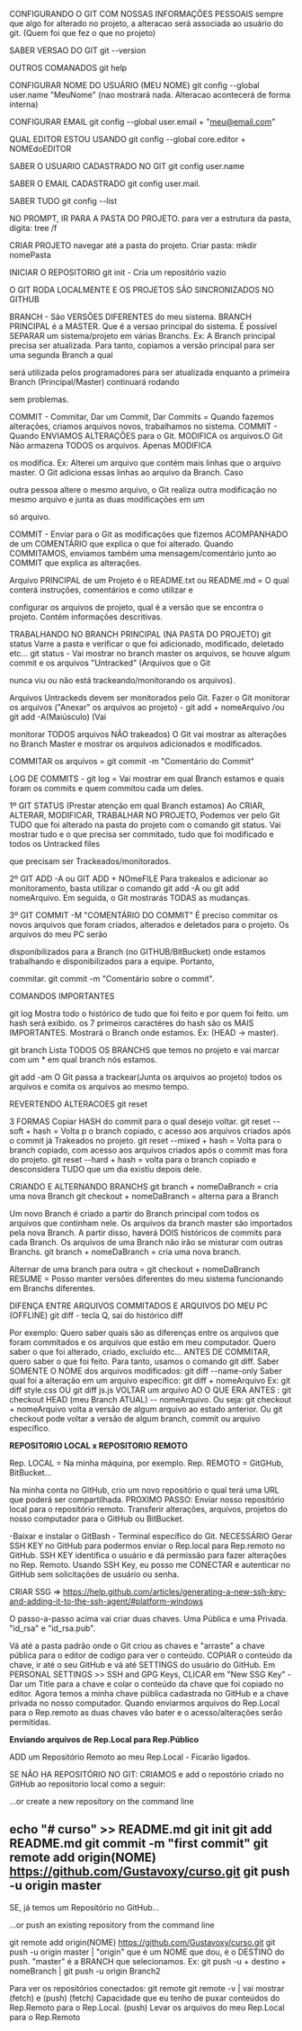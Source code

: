 CONFIGURANDO O GIT COM NOSSAS INFORMAÇÕES PESSOAIS sempre que algo for alterado no projeto, a alteracao será associada ao usuário do git. (Quem foi que fez o que no projeto)

SABER VERSAO DO GIT git --version

OUTROS COMANADOS git help

CONFIGURAR NOME DO USUÁRIO (MEU NOME) git config --global user.name "MeuNome" (nao mostrará nada. Alteracao acontecerá de forma interna)

CONFIGURAR EMAIL git config --global user.email + "meu@email.com"

QUAL EDITOR ESTOU USANDO git config --global core.editor + NOMEdoEDITOR

SABER O USUARIO CADASTRADO NO GIT git config user.name

SABER O EMAIL CADASTRADO git config user.mail.

SABER TUDO git config --list

NO PROMPT, IR PARA A PASTA DO PROJETO. para ver a estrutura da pasta, digita: tree /f

CRIAR PROJETO navegar até a pasta do projeto. Criar pasta: mkdir nomePasta

INICIAR O REPOSITORIO git init - Cria um repositório vazio

O GIT RODA LOCALMENTE E OS PROJETOS SÃO SINCRONIZADOS NO GITHUB

BRANCH - São VERSÕES DIFERENTES do meu sistema. BRANCH PRINCIPAL é a MASTER. Que é a versao principal do sistema. É possível SEPARAR um sistema/projeto em várias Branchs. Ex: A Branch principal precisa ser atualizada. Para tanto, copiamos a versão principal para ser uma segunda Branch a qual

será utilizada pelos programadores para ser atualizada enquanto a primeira Branch (Principal/Master) continuará rodando

sem problemas.

COMMIT - Commitar, Dar um Commit, Dar Commits = Quando fazemos alterações, criamos arquivos novos, trabalhamos no sistema. COMMIT - Quando ENVIAMOS ALTERAÇÕES para o Git. MODIFICA os arquivos.O Git Não armazena TODOS os arquivos. Apenas MODIFICA

os modifica. Ex: Alterei um arquivo que contém mais linhas que o arquivo master. O Git adiciona essas linhas ao arquivo da Branch. Caso

outra pessoa altere o mesmo arquivo, o Git realiza outra modificação no mesmo arquivo e junta as duas modificações em um

só arquivo.

COMMIT - Enviar para o Git as modificações que fizemos ACOMPANHADO de um COMENTÁRIO que explica o que foi alterado. Quando COMMITAMOS, enviamos também uma mensagem/comentário junto ao COMMIT que explica as alterações.

Arquivo PRINCIPAL de um Projeto é o README.txt ou README.md = O qual conterá instruções, comentários e como utilizar e

configurar os arquivos de projeto, qual é a versão que se encontra o projeto. Contém informações descritivas.

TRABALHANDO NO BRANCH PRINCIPAL (NA PASTA DO PROJETO) git status Varre a pasta e verificar o que foi adicionado, modificado, deletado etc... git status - Vai mostrar no branch master os arquivos, se houve algum commit e os arquivos "Untracked" (Arquivos que o Git

nunca viu ou não está trackeando/monitorando os arquivos).

Arquivos Untrackeds devem ser monitorados pelo Git. Fazer o Git monitorar os arquivos ("Anexar" os arquivos ao projeto) - git add + nomeArquivo /ou git add -A(Maiúsculo) (Vai

monitorar TODOS arquivos NÃO trakeados) O Git vai mostrar as alterações no Branch Master e mostrar os arquivos adicionados e modificados.

COMMITAR os arquivos = git commit -m "Comentário do Commit"

LOG DE COMMITS - git log = Vai mostrar em qual Branch estamos e quais foram os commits e quem commitou cada um deles.

1º GIT STATUS (Prestar atenção em qual Branch estamos) Ao CRIAR, ALTERAR, MODIFICAR, TRABALHAR NO PROJETO, Podemos ver pelo Git TUDO que foi alterado na pasta do projeto com o comando git status. Vai mostrar tudo e o que precisa ser commitado, tudo que foi modificado e todos os Untracked files

que precisam ser Trackeados/monitorados.

2º GIT ADD -A ou GIT ADD + NOmeFILE Para trakealos e adicionar ao monitoramento, basta utilizar o comando git add -A ou git add nomeArquivo. Em seguida, o Git mostrarás TODAS as mudanças.

3º GIT COMMIT -M "COMENTÁRIO DO COMMIT" É preciso commitar os novos arquivos que foram criados, alterados e deletados para o projeto. Os arquivos do meu PC serão

disponibilizados para a Branch (no GITHUB/BitBucket) onde estamos trabalhando e disponibilizados para a equipe. Portanto,

commitar. git commit -m "Comentário sobre o commit".

COMANDOS IMPORTANTES

git log Mostra todo o histórico de tudo que foi feito e por quem foi feito. um hash será exibido. os 7 primeiros caractéres do hash são os MAIS IMPORTANTES. Mostrará o Branch onde estamos. Ex: (HEAD -> master).

git branch Lista TODOS OS BRANCHS que temos no projeto e vai marcar com um * em qual branch nós estamos.

git add -am O Git passa a trackear(Junta os arquivos ao projeto) todos os arquivos e comita os arquivos ao mesmo tempo.

REVERTENDO ALTERACOES git reset

3 FORMAS Copiar HASH do commit para o qual desejo voltar. git reset --soft + hash = Volta p o branch copiado, c acesso aos arquivos criados após o commit já Trakeados no projeto. git reset --mixed + hash = Volta para o branch copiado, com acesso aos arquivos criados após o commit mas fora do projeto. git reset --hard + hash = volta para o branch copiado e desconsidera TUDO que um dia existiu depois dele.

CRIANDO E ALTERNANDO BRANCHS git branch + nomeDaBranch = cria uma nova Branch git checkout + nomeDaBranch = alterna para a Branch

Um novo Branch é criado a partir do Branch principal com todos os arquivos que continham nele. Os arquivos da branch master são importados pela nova Branch. A partir disso, haverá DOIS históricos de commits para cada Branch. Os arquivos de uma Branch não irão se misturar com outras Branchs. git branch + nomeDaBranch = cria uma nova branch.

Alternar de uma branch para outra = git checkout + nomeDaBranch RESUME = Posso manter versões diferentes do meu sistema funcionando em Branchs diferentes.

DIFENÇA ENTRE ARQUIVOS COMMITADOS E ARQUIVOS DO MEU PC (OFFLINE) git diff - tecla Q, sai do histórico diff

Por exemplo: Quero saber quais são as diferenças entre os arquivos que foram commitados e os arquivos que estão em meu computador. Quero saber o que foi alterado, criado, excluído etc... ANTES DE COMMITAR, quero saber o que foi feito. Para tanto, usamos o comando git diff. Saber SOMENTE O NOME dos arquivos modificados: git diff --name-only Saber qual foi a alteração em um arquivo específico: git diff + nomeArquivo Ex: git diff style.css OU git diff js.js VOLTAR um arquivo AO O QUE ERA ANTES : git checkout HEAD (meu Branch ATUAL) -- nomeArquivo. Ou seja: git checkout + nomeArquivo volta a versão de algum arquivo ao estado anterior. Ou git checkout pode voltar a versão de algum branch, commit ou arquivo específico.

******REPOSITORIO LOCAL x REPOSITORIO REMOTO******

Rep. LOCAL = Na minha máquina, por exemplo.
Rep. REMOTO = GitGHub, BitBucket...

Na minha conta no GitHub, crio um novo repositório o qual terá uma URL que poderá ser compartilhada.
PROXIMO PASSO: Enviar nosso repositório local para o repositório remoto. Transferir alterações, arquivos, projetos
do nosso computador para o GitHub ou BitBucket.

-Baixar e instalar o GitBash - Terminal específico do Git.
NECESSÁRIO Gerar SSH KEY no GitHub para podermos enviar o Rep.local para Rep.remoto no GitHub.
SSH KEY identifica o usuário e dá permissão para fazer alterações no Rep. Remoto.
Usando SSH Key, eu posso me CONECTAR e autenticar no GitHub sem solicitações de usuário ou senha.

CRIAR SSG => https://help.github.com/articles/generating-a-new-ssh-key-and-adding-it-to-the-ssh-agent/#platform-windows

O passo-a-passo acima vai criar duas chaves. Uma Pública e uma Privada. "id_rsa" e "id_rsa.pub".

Vá até a pasta padrão onde o Git criou as chaves e "arraste" a chave pública para o editor de codigo para ver o conteúdo.
COPIAR o conteúdo da chave, ir até o seu GitHub e vá até SETTINGS do usuário do GitHub.
Em PERSONAL SETTINGS >> SSH and GPG Keys, CLICAR em "New SSG Key" - Dar um Title para a chave e colar o conteúdo da chave
que foi copiado no editor.
Agora temos a minha chave pública cadastrada no GitHub e a chave privada no nosso computador.
Quando enviarmos arquivos do Rep.Local para o Rep.remoto as duas chaves vão bater e o acesso/alterações serão permitidas.


******Enviando arquivos de Rep.Local para Rep.Público******

ADD um Repositório Remoto ao meu Rep.Local - Ficarão ligados.

SE NÃO HA REPOSITÓRIO NO GIT:
CRIAMOS e add o repostório criado no GitHub ao repositorio local como a seguir:

…or create a new repository on the command line

echo "# curso" >> README.md
git init
git add README.md
git commit -m "first commit"
git remote add origin(NOME) https://github.com/Gustavoxy/curso.git
git push -u origin master
--------------------------------------------------------------

SE, já temos um Repositório no GitHub...

…or push an existing repository from the command line

git remote add origin(NOME) https://github.com/Gustavoxy/curso.git
git push -u origin master | "origin" que é um NOME que dou, é o DESTINO do push. "master" é a BRANCH que selecionamos.
Ex:
git push -u + destino + nomeBranch | git push -u origin Branch2 

Para ver os repositórios conectados: 
git remote
git remote -v | vai mostrar (fetch) e (push)
(fetch) Capacidade que eu tenho de puxar conteúdos do Rep.Remoto para o Rep.Local.
(push) Levar os arquivos do meu Rep.Local para o Rep.Remoto